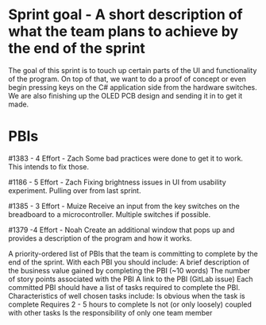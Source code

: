# Sprint goal - A short description of what the team plans to achieve by the end of the sprint
The goal of this sprint is to touch up certain parts of the UI and functionality of the program. On top of that, we want to do a proof of concept or even begin pressing keys on the C# application side from the hardware switches. We are also finishing up the OLED PCB design and sending it in to get it made.
# PBIs
#1383 - 4 Effort - Zach
Some bad practices were done to get it to work. This intends to fix those.

#1186 - 5 Effort - Zach
Fixing brightness issues in UI from usability experiment. Pulling over from last sprint.

#1385 - 3 Effort - Muize 
Receive an input from the key switches on the breadboard to a microcontroller. Multiple switches if possible. 

#1379 -4 Effort - Noah
Create an additional window that pops up and provides a description of the program and how it works.

A priority-ordered list of PBIs that the team is committing to complete by the end of the sprint. With each PBI you should include:
A brief description of the business value gained by completing the PBI (~10 words)
The number of story points associated with the PBI
A link to the PBI (GitLab issue)
Each committed PBI should have a list of tasks required to complete the PBI. Characteristics of well chosen tasks include:
Is obvious when the task is complete
Requires 2 - 5 hours to complete
Is not (or only loosely) coupled with other tasks
Is the responsibility of only one team member